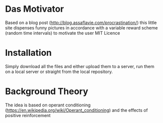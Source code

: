 Das Motivator
=========

Based on a blog post (http://blog.assaflavie.com/procrastination/) this little site dispenses funny pictures in accordance with a variable reward scheme (random time intervals) to motivate the user
MIT Licence

Installation
========

Simply download all the files and either upload them to a server, run them on a local server or straight from the local repository.

Background Theory
========

The idea is based on operant conditioning (https://en.wikipedia.org/wiki/Operant_conditioning) and the effects of positive reinforcement
